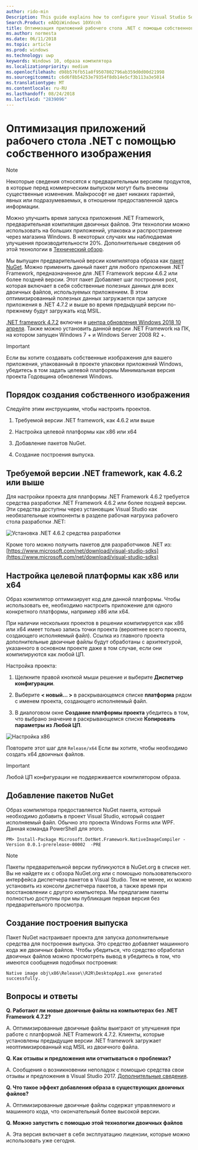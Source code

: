 ```yaml
---
author: rido-min
Description: This guide explains how to configure your Visual Studio Solution to optimize the application binaries with native images.
Search.Product: eADQiWindows 10XVcnh
title: Оптимизация приложений рабочего стола .NET с помощью собственного изображения
ms.author: normesta
ms.date: 06/11/2018
ms.topic: article
ms.prod: windows
ms.technology: uwp
keywords: Windows 10, образа компилятора
ms.localizationpriority: medium
ms.openlocfilehash: d98b576fb51a8f9507802796ab359d0d00d21998
ms.sourcegitcommit: c6d6f8b54253e79354f8db14e5cf3b113a3e5014
ms.translationtype: MT
ms.contentlocale: ru-RU
ms.lasthandoff: 08/24/2018
ms.locfileid: "2839096"
---
```

# <a name="optimize-your-net-desktop-apps-with-native-images"></a>Оптимизация приложений рабочего стола .NET с помощью собственного изображения

> [!NOTE]
> Некоторые сведения относятся к предварительным версиям продуктов, в которые перед коммерческим выпуском могут быть внесены существенные изменения. Майкрософт не дает никаких гарантий, явных или подразумеваемых, в отношении предоставленной здесь информации.

Можно улучшить время запуска приложения .NET Framework, предварительная компиляция двоичных файлов. Эти технологии можно использовать на больших приложений, упаковка и распространение через магазина Windows. В некоторых случаях мы наблюдаемая улучшения производительности 20%. Дополнительные сведения об этой технологии в [Технический обзор](https://github.com/dotnet/coreclr/blob/master/Documentation/botr/readytorun-overview.md).

Мы выпущен предварительной версии компилятора образа как [пакет NuGet](https://www.nuget.org/packages/Microsoft.DotNet.Framework.NativeImageCompiler). Можно применить данный пакет для любого приложения .NET Framework, предназначенное для .NET Framework версии 4.6.2 или более поздней версии. Этот пакет Добавляет шаг построения post, которая включает в себя собственные полезных данных для всех двоичных файлов, используемых приложением. В этом оптимизированный полезных данных загружается при запуске приложения в .NET 4.7.2 и выше во время предыдущей версии по-прежнему будут загружать код MSIL.

[.NET framework 4.7.2](https://blogs.msdn.microsoft.com/dotnet/2018/04/30/announcing-the-net-framework-4-7-2/) включен в [центра обновления Windows 2018 10 апреля](https://blogs.windows.com/windowsexperience/2018/04/30/how-to-get-the-windows-10-april-2018-update/). Также можно установить данной версии .NET Framework на ПК, на котором запущен Windows 7 + и Windows Server 2008 R2 +.

> [!IMPORTANT]
> Если вы хотите создавать собственные изображения для вашего приложения, упакованный в проекте упаковки приложений Windows, убедитесь в том задать целевой платформы Минимальная версия проекта Годовщина обновления Windows.

## <a name="how-to-produce-native-images"></a>Порядок создания собственного изображения

Следуйте этим инструкциям, чтобы настроить проектов.

1. Требуемой версии .NET framework, как 4.6.2 или выше

2. Настройка целевой платформы как x86 или x64 

3. Добавление пакетов NuGet.

4. Создание построения выпуска.

## <a name="configure-the-target-framework-as-462-or-above"></a>Требуемой версии .NET framework, как 4.6.2 или выше

Для настройки проекта для платформы .NET Framework 4.6.2 требуется средства разработки .NET Framework 4.6.2 или более поздней версии. Эти средства доступны через установщик Visual Studio как необязательные компоненты в разделе рабочая нагрузка рабочего стола разработки .NET:

![Установка .NET 4.6.2 средства разработки](images/desktop-to-uwp/install-4.6.2-devpack.png)

Кроме того можно получить пакетов для разработчиков .NET из:[https://www.microsoft.com/net/download/visual-studio-sdks](https://www.microsoft.com/net/download/visual-studio-sdks)

## <a name="configure-the-target-platform-as-x86-or-x64"></a>Настройка целевой платформы как x86 или x64

Образ компилятор оптимизирует код для данной платформы. Чтобы использовать ее, необходимо настроить приложение для одного конкретного платформы, например x86 или x64.

При наличии нескольких проектов в решении компилируется как x86 или x64 имеет только запись точки проекта (вероятнее всего проекта, создающего исполняемый файл). Ссылка из главного проекта дополнительные двоичные файлы будут обработаны с архитектурой, указанного в основном проекте даже в том случае, если они компилируются как любой ЦП.

Настройка проекта:

1. Щелкните правой кнопкой мыши решение и выберите **Диспетчер конфигурации**.

2. Выберите **< новый... >** в раскрывающемся списке **платформа** рядом с именем проекта, создающего исполняемый файл.

3. В диалоговом окне **Создание платформы проекта** убедитесь в том, что выбрано значение в раскрывающемся списке **Копировать параметры из** **Любой ЦП**.

![Настройка x86](images/desktop-to-uwp/configure-x86.png)

Повторите этот шаг для `Release/x64` Если вы хотите, чтобы необходимо создать x64 двоичных файлов.

>[!IMPORTANT]
> Любой ЦП конфигурации не поддерживается компилятором образа.

## <a name="add-the-nuget-packages"></a>Добавление пакетов NuGet

Образ компилятора предоставляется NuGet пакета, который необходимо добавить в проект Visual Studio, который создает исполняемый файл. Обычно это проекта Windows Forms или WPF. Данная команда PowerShell для этого.

```PS
PM> Install-Package Microsoft.DotNet.Framework.NativeImageCompiler -Version 0.0.1-prerelease-00002  -PRE
```

> [!NOTE]
> Пакеты предварительной версии публикуются в NuGet.org в списке нет. Вы не найдете их с обзора NuGet.org или с помощью пользовательского интерфейса диспетчера пакетов в Visual Studio. Тем не менее, их можно установить из консоли диспетчера пакетов, а также время при восстановлении с другого компьютера. Мы предлагаем пакеты полностью доступны при мы публикация первая версия без предварительного просмотра.

## <a name="create-a-release-build"></a>Создание построения выпуска

Пакет NuGet настраивает проекта для запуска дополнительные средства для построения выпуска. Это средство добавляет машинного кода же двоичных файлов.
Чтобы убедиться, что средство обработал двоичных файлов можно просмотреть вывод в убедитесь в том, что имеются сообщения подобных построения:

```
Native image obj\x86\Release\\R2R\DesktopApp1.exe generated successfully.
```

## <a name="faq"></a>Вопросы и ответы

**Q. Работают ли новые двоичные файлы на компьютерах без .NET Framework 4.7.2?**

А. Оптимизированные двоичные файлы выиграют от улучшения при работе с платформой .NET Framework 4.7.2. Клиенты, которые установлены предыдущие версии .NET framework загружает неоптимизированный код MSIL из двоичного файла.

**Q. Как отзывы и предложения или отчитываться о проблемах?**

А. Сообщения о возникновении неполадок с помощью средства свои отзывы и предложения в Visual Studio 2017. [Дополнительные сведения](https://docs.microsoft.com/visualstudio/ide/how-to-report-a-problem-with-visual-studio-2017).

**Q. Что такое эффект добавления образа в существующих двоичных файлов?**

А. Оптимизированные двоичные файлы содержат управляемого и машинного кода, что окончательный более высокой версии.

**Q. Можно запустить с помощью этой технологии двоичных файлов**

А. Эта версия включает в себя эксплуатацию лицензии, которые можно использовать уже сегодня.
